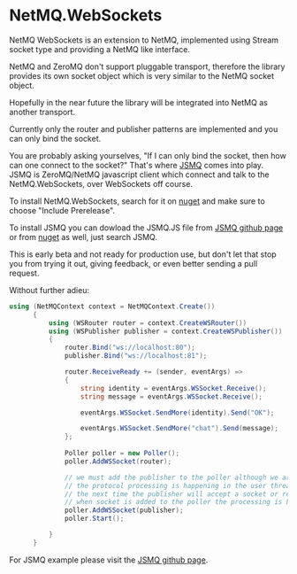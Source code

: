NetMQ.WebSockets
====

NetMQ WebSockets is an extension to NetMQ, implemented using Stream socket type and providing a NetMQ like interface.

NetMQ and ZeroMQ don't support pluggable transport, therefore the library provides its own socket object which is very similar to the NetMQ socket object.

Hopefully in the near future the library will be integrated into NetMQ as another transport.

Currently only the router and publisher patterns are implemented and you can only bind the socket.

You are probably asking yourselves, "If I can only bind the socket, then how can one connect to the socket?"
That's where [JSMQ](https://github.com/somdoron/JSMQ) comes into play. JSMQ is ZeroMQ/NetMQ javascript client which connect and talk to the NetMQ.WebSockets, over WebSockets off course.

To install NetMQ.WebSockets, search for it on [nuget](https://www.nuget.org/packages/NetMQ.WebSockets/) and make sure to choose "Include Prerelease".


To install JSMQ you can dowload the JSMQ.JS file from [JSMQ github page](https://github.com/somdoron/JSMQ) or from [nuget](https://www.nuget.org/packages/JSMQ/) as well, just search JSMQ.

This is early beta and not ready for production use, but don't let that stop you from trying it out, giving feedback, or even better sending a pull request.

Without further adieu:

```csharp
using (NetMQContext context = NetMQContext.Create())
      {
          using (WSRouter router = context.CreateWSRouter())
          using (WSPublisher publisher = context.CreateWSPublisher())
          {
              router.Bind("ws://localhost:80");                    
              publisher.Bind("ws://localhost:81");

              router.ReceiveReady += (sender, eventArgs) =>
              {
                  string identity = eventArgs.WSSocket.Receive();
                  string message = eventArgs.WSSocket.Receive();

                  eventArgs.WSSocket.SendMore(identity).Send("OK");

                  eventArgs.WSSocket.SendMore("chat").Send(message);
              };
                  
              Poller poller = new Poller();
              poller.AddWSSocket(router);

              // we must add the publisher to the poller although we are not registering to any event.
              // the protocol processing is happening in the user thread, without adding the publisher to the poller
              // the next time the publisher will accept a socket or receive a subscription is only when send is called.
              // when socket is added to the poller the processing is happen everytime data is ready to be processed
              poller.AddWSSocket(publisher);
              poller.Start();

          }
      }
```

For JSMQ example please visit the [JSMQ github page](https://github.com/somdoron/JSMQ).


